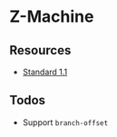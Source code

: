 # Z-Machine

## Resources

- [Standard 1.1](https://www.inform-fiction.org/zmachine/standards/z1point1/index.html)

## Todos

- Support `branch-offset`
